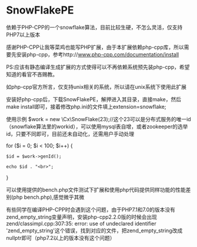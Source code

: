 # SnowFlakePE
依赖于PHP-CPP的一个snowflake算法，目前比较生硬，不怎么灵活，仅支持PHP7以上版本

感谢PHP-CPP让我等菜鸡也能写PHP扩展，由于本扩展依赖php-cpp库，所以需要先安装php-cpp，参考http://www.php-cpp.com/documentation/install

PS:应该有静态编译生成扩展的方式使得可以不再依赖系统预先装php-cpp，希望知道的看官不吝赐教。

如php-cpp官方所言，仅支持unix相关的系统，所以请在unix系统下使用此扩展

安装好php-cpp后，下载SnowFlakePE，解押进入其目录，直接make，然后make install即可，接着修改php.ini的文件填上extension=snowflake;

使用示例
$work = new \Cx\SnowFlake(23);//这个23可以是分布式服务的唯一id（snowflake算法里的workid），可以使用mysql表自增，或者zookeeper的选举id，只要不同即可，目前还未自动化，还需用户手动处理

for ($i = 0; $i < 100; $i++) {

    $id = $work->genId();
    
    echo $id . "<br>";
    
}

可以使用提供的bench.php文件测试下扩展和使用php代码提供同样功能的性能差别(php bench.php),感觉微乎其微


有些同学在编译PHP-CPP时会遇到这个问题，由于PHP7.1和7.0的版本没有zend_empty_string变量声明，安装php-cpp2.2.0版的时候会出现zend/classimpl.cpp:307:35: error: use of undeclared identifier 'zend_empty_string'这个错误，找到对应的文件，把zend_empty_string改成nullptr即可（php7.2以上的版本没有这个问题）
